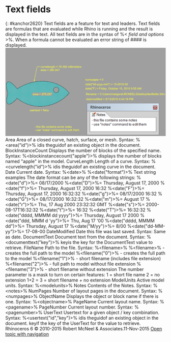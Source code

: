 ---
---


# Text fields
{: #kanchor2620}
Text fields are a feature for text and leaders. Text fields are formulas that are evaluated while Rhino is running and the result is displayed in the text. All text fields are in the syntax of %&lt; *field and options* &gt;%. When a formula cannot be evaluated an error string of #### is displayed.
![images/textfield-001.png](images/textfield-001.png)
Area
Area of a closed curve, hatch, surface, or mesh.
Syntax:
%&lt;area("id")&gt;%
idis theguidof an existing object in the document.
BlockInstanceCount
Displays the number of blocks of the specified name.
Syntax:
%&lt;blockinstancecount("apple")&gt;%
displays the number of blocks named "apple" in the model.
CurveLength
Length of a curve.
Syntax:
%&lt;curvelength("id")&gt;%
idis theguidof an existing curve in the document.
Date
Current date.
Syntax:
%&lt;date&gt;%
%&lt;date("format")&gt;%
Text string examples
The date format can be any of the following strings:
%&lt;date("d")&gt;%= 08/17/2000
%&lt;date("D")&gt;%= Thursday, August 17, 2000
%&lt;date("f")&gt;%= Thursday, August 17, 2000 16:32
%&lt;date("F")&gt;%= Thursday, August 17, 2000 16:32:32
%&lt;date("g")&gt;%= 08/17/2000 16:32
%&lt;date("G")&gt;%= 08/17/2000 16:32:32
%&lt;date("m")&gt;%= August 17
%&lt;date("r")&gt;%= Thu, 17 Aug 2000 23:32:32 GMT
%&lt;date("s")&gt;%= 2000-08-17T16:32:32
%&lt;date("t")&gt;%= 16:32
%&lt;date("T")&gt;%= 16:32:32
%&lt;date("dddd, MMMM dd yyyy")&gt;%= Thursday, August 17 2000
%&lt;date("ddd, MMM d 'yy")&gt;%= Thu, Aug 17 '00
%&lt;date("dddd, MMMM dd")&gt;%= Thursday, August 17
%&lt;date("M/yy")&gt;%= 8/00
%&lt;date("dd-MM-yy")&gt;%= 17-08-00
DateModified
Date this file was last saved.
Syntax:
Same as date.
DocumentText
Document text from the document.
Syntax:
%&lt;documenttext("key")&gt;%
keyis the key for the DocumentText value to retrieve.
FileName
Path to the file.
Syntax:
%&lt;filename&gt;%
%&lt;filename&gt;% - creates the full path to the model
%&lt;filename("0")&gt;% - creates the full path to the model
%&lt;filename("1")&gt;% - short filename (includes file extension)
%&lt;filename("2")&gt;% - full path to model without file extension
%&lt;filename("3")&gt;% - short filename without extension
The number parameter is a mask to turn on certain features:
1 = short file name
2 = no extension
1+2 = 3 = short filename + no extension
ModelUnits
Active model units.
Syntax:
%&lt;modelunits&gt;%
Notes
Contents of the Notes.
Syntax:
%&lt;notes&gt;%
NumPages
Number of layout pages in the document.
Syntax:
%&lt;numpages&gt;%
ObjectName
Displays the object or block name if there is one.
Syntax:
%&lt;objectname&gt;%
PageName
Current layout name.
Syntax:
%&lt;pagename&gt;%
PageNumber
Current layout number.
Syntax:
%&lt;pagenumber&gt;%
UserText
Usertext for a given object / key combination.
Syntax:
%&lt;usertext("id","key")&gt;%
idis theguidof an existing object in the document.
keyif the key of the UserText for the value to retrieve.
&#160;
&#160;
Rhinoceros 6 © 2010-2015 Robert McNeel &amp; Associates.11-Nov-2015
 [Open topic with navigation](text-fields.html) 

